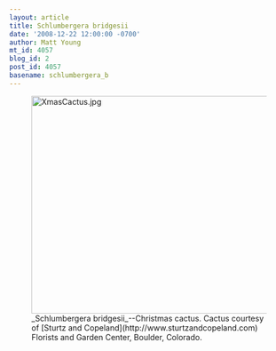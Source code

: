 ```yaml
---
layout: article
title: Schlumbergera bridgesii
date: '2008-12-22 12:00:00 -0700'
author: Matt Young
mt_id: 4057
blog_id: 2
post_id: 4057
basename: schlumbergera_b
---
```

<figure>
<a href="http://en.wikipedia.org/wiki/Christmas_cactus"><img src="http://pandasthumb.org/archives/2008/12/03/XmasCactus.jpg" alt="XmasCactus.jpg" width="600" height="392" /></a>
<figcaption markdown="span">_Schlumbergera bridgesii_--Christmas cactus. Cactus courtesy of [Sturtz and Copeland](http://www.sturtzandcopeland.com) Florists and Garden Center, Boulder, Colorado.

</figcaption>
</figure>
